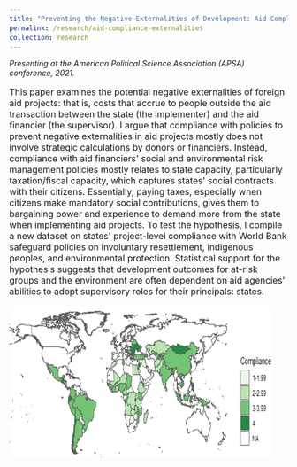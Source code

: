 ```yaml
---
title: "Preventing the Negative Externalities of Development: Aid Compliance, State Capacity, and At-Risk Groups"
permalink: /research/aid-compliance-externalities
collection: research
---
```


<style>
.thumbnailsafeguards {
    background-color: black;
    height: 275px;
    display: inline-block; 
    background-size: cover; 
    background-position: center center;
    background-repeat: no-repeat;
}
</style>

*Presenting at the American Political Science Association (APSA) conference, 2021.*

<p style="font-size: 12pt; width: 100%; text-align: left;">This paper examines the potential negative externalities of foreign aid projects: that is, costs that accrue to people outside the aid transaction between the state (the implementer) and the aid financier (the supervisor). I argue that compliance with policies to prevent negative externalities in aid projects mostly does not involve strategic calculations by donors or financiers. Instead, compliance with aid financiers' social and environmental risk management policies mostly relates to state capacity, particularly taxation/fiscal capacity, which captures states' social contracts with their citizens. Essentially, paying taxes, especially when citizens make mandatory social contributions, gives them to bargaining power and experience to demand more from the state when implementing aid projects. To test the hypothesis, I compile a new dataset on states' project-level compliance with World Bank safeguard policies on involuntary resettlement, indigenous peoples, and environmental protection. Statistical support for the hypothesis suggests that development outcomes for at-risk groups and the environment are often dependent on aid agencies' abilities to adopt supervisory roles for their principals: states. </p> 

<p style="font-size: 12pt; width: 100%; text-align: left;"><img src="/images/safeguards_map.png" class="thumbnailsafeguards" style="width: 94%;"></p> 



